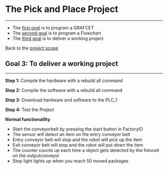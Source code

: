 # The Pick and Place Project
_____________________________________
-   The [first goal](../Ex02/Subchapter03.md) is to program a GRAFCET
-   The [second goal](../Ex02/Subchapter04.md) is to program a Flowchart
-   The [third goal](../Ex02/Subchapter05.md) is to deliver a working project

Back to the [project scope](../Ex02/Subchapter03.md)

## Goal 3: To deliver a working project
_____________________________________


**Step 1:** Compile the hardware with a rebuild all command

**Step 2:** Compile the software with a rebuild all command

**Step 3:** Download hardware and software to the PLC_1

**Step 4:** Test the Project

__Normal functionallity__
- Start the conveyorbelt by pressing the start button in FactoryIO
- The sensor will detect an item on the entry conveyor belt
- Entry conveyor belt will stop and the robot will pick up the item
- Exit conveyor belt will stop and the robot will put down the item
- The counter counts up each time a object gets detected by the fotocell on the outputconveyor
- Stop light lights up when you reach 50 moved packages
